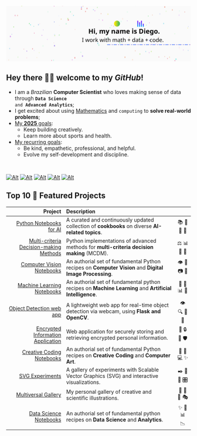 ![image.svg](image.svg)

## Hey there 👋🏽 welcome to my _GitHub_!

- I am a <em>Brazilian</em> <strong>Computer Scientist</strong> who loves making sense of data through <code><strong>Data Science</strong> and <strong>Advanced Analytics</strong></code>;
- I get excited about using <ins>Mathematics</ins> and <code>computing</code> to <strong>solve real-world problems</strong>;
- <ins>My <strong>2025</strong> goals</ins>:
  - Keep building creatively.
  - Learn more about sports and health.
- <ins>My recurring goals</ins>:
  - Be kind, empathetic, professional, and helpful.
  - Evolve my self-development and discipline.

<br>

[![Alt][smi01]][sml01]
[![Alt][smi02]][sml02]
[![Alt][smi03]][sml03]
[![Alt][smi04]][sml04]
[![Alt][smi05]][sml05]

<!-- ! Social media reference links -->

<!-- ? LinkedIn -->

[smi01]: https://img.icons8.com/?size=48&id=42823&format=png "diegoinacio @ LinkedIn"
[sml01]: https://www.linkedin.com/in/diegoinacio/

<!-- ? Github -->

[smi02]: https://img.icons8.com/?size=48&id=46565&format=png "diegoinacio @ GitHub"
[sml02]: https://github.com/diegoinacio/

<!-- ? Medium  -->

[smi03]: https://img.icons8.com/?size=48&id=83LUie2rl6pk&format=png "diegoinacio @ Medium"
[sml03]: https://diegoinacio.medium.com/

<!-- ? YouTube  -->

[smi04]: https://img.icons8.com/?size=48&id=42868&format=png "diegodci @ YouTube"
[sml04]: https://www.youtube.com/user/diegodci/

<!-- ? Pinterest  -->

[smi05]: https://img.icons8.com/?size=48&id=43180&format=png "diegodci @ Pinterest"
[sml05]: https://pinterest.com/diegodci/

## Top 10 🏅 Featured Projects

|                                         Project | Description                                                                                             |             |
| ----------------------------------------------: | :------------------------------------------------------------------------------------------------------ | :---------: |
|                [Python Notebooks for AI][fpl01] | A curated and continuously updated collection of **cookbooks** on diverse **AI-related topics**.        | 📚 🐍 🧠 🦾 |
| [Multi-criteria Decision-making Methods][fpl02] | Python implementations of advanced methods for **multi-criteria decision making** (MCDM).               | ⚖️ 📊 🔢 🧠 |
|              [Computer Vision Notebooks][fpl03] | An authorial set of fundamental Python recipes on **Computer Vision** and **Digital Image Processing**. | 👁️ 🐍 📷 🔬 |
|             [Machine Learning Notebooks][fpl04] | An authorial set of fundamental python recipes on **Machine Learning** and **Artificial Intelligence**. | 🤖 🐍 📊 🧠 |
|               [Object Detection web app][fpl05] | A lightweight web app for real-time object detection via webcam, using **Flask and OpenCV**.            | 👁️ 🔍 🎥 🚀 |
|      [Encrypted Information Application][fpl06] | Web application for securely storing and retrieving encrypted personal information.                     | 🔑 🔒 📂 🛡️ |
|              [Creative Coding Notebooks][fpl07] | An authorial set of fundamental Python recipes on **Creative Coding** and **Computer Art**.             | 🎨 🐍 💻 ✨ |
|                        [SVG Experiments][fpl08] | A gallery of experiments with Scalable Vector Graphics (SVG) and interactive visualizations.            | ✒️ 🔄 🎨 🎛️ |
|                    [Multiversal Gallery][fpl09] | My personal gallery of creative and scientific illustrations.                                           | 🌌 🔭 🎨 🎭 |
|                 [Data Science Notebooks][fpl10] | An authorial set of fundamental python recipes on **Data Science** and **Analytics**.                   | ✨ 🐍 📊 📉 |

<!-- ! Feature projects reference links -->

[fpl01]: https://diegoinacio.github.io/python-notebooks-for-ai/
[fpl02]: https://github.com/diegoinacio/mcdm-methods/
[fpl03]: https://github.com/diegoinacio/computer-vision-notebooks
[fpl04]: https://github.com/diegoinacio/machine-learning-notebooks
[fpl05]: https://github.com/diegoinacio/object-detection-flask-opencv/
[fpl06]: https://github.com/diegoinacio/encrypted-info-app
[fpl07]: https://diegoinacio.github.io/creative-coding-notebooks-page/
[fpl08]: https://diegoinacio.github.io/svg-experiments/
[fpl09]: https://diegoinacio.github.io/multiversal-gallery/
[fpl10]: https://github.com/diegoinacio/data-science-notebooks
